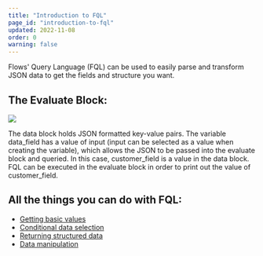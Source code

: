 ```yaml
---
title: "Introduction to FQL"
page_id: "introduction-to-fql"
updated: 2022-11-08
order: 0
warning: false
---
```


Flows' Query Language (FQL) can be used to easily parse and transform JSON data to get the fields and structure you want.

## The Evaluate Block:

![](https://assets.postman.com/postman-labs-docs/flows-query-language/evaluate-block-example.png)

The data block holds JSON formatted key-value pairs. The variable data_field has a value of input (input can be selected as a value when creating the variable), which allows the JSON to be passed into the evaluate block and queried. In this case, customer_field is a value in the data block. FQL can  be executed in the evaluate block in order to print out the value of customer_field.

## All the things you can do with FQL:

- [Getting basic values](/postman-flows/flows-query-language/getting-basic-values/)
- [Conditional data selection](/postman-flows/flows-query-language/conditional-data-selection/)
- [Returning structured data](/postman-flows/flows-query-language/returning-structured-results/)
- [Data manipulation](/postman-flows/flows-query-language/data-manipulation/)
